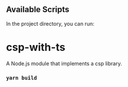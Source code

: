 ## Available Scripts

In the project directory, you can run:
# csp-with-ts
A Node.js module that implements a csp library.
### `yarn build`
